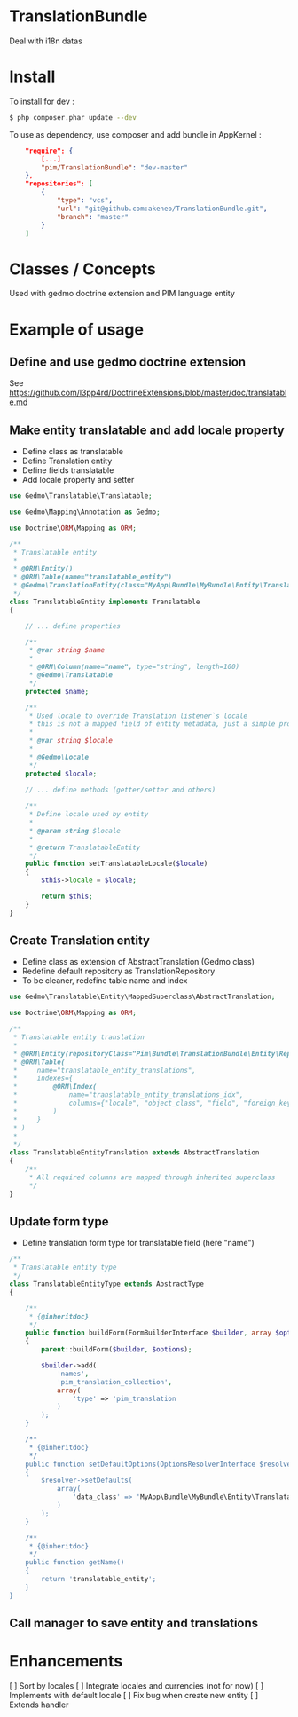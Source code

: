 TranslationBundle
=================

Deal with i18n datas

Install
=======
To install for dev :

```bash
$ php composer.phar update --dev
```

To use as dependency, use composer and add bundle in AppKernel :

```json
    "require": {
        [...]
        "pim/TranslationBundle": "dev-master"
    },
    "repositories": [
        {
            "type": "vcs",
            "url": "git@github.com:akeneo/TranslationBundle.git",
            "branch": "master"
        }
    ]
```


Classes / Concepts
==================
Used with gedmo doctrine extension and PIM language entity

Example of usage
================

Define and use gedmo doctrine extension
---------------------------------------
See https://github.com/l3pp4rd/DoctrineExtensions/blob/master/doc/translatable.md

Make entity translatable and add locale property
------------------------------------------------
- Define class as translatable
- Define Translation entity
- Define fields translatable
- Add locale property and setter

```php
use Gedmo\Translatable\Translatable;

use Gedmo\Mapping\Annotation as Gedmo;

use Doctrine\ORM\Mapping as ORM;

/**
 * Translatable entity
 *
 * @ORM\Entity()
 * @ORM\Table(name="translatable_entity")
 * @Gedmo\TranslationEntity(class="MyApp\Bundle\MyBundle\Entity\TranslatableEntityTranslation")
 */
class TranslatableEntity implements Translatable
{

    // ... define properties

    /**
     * @var string $name
     *
     * @ORM\Column(name="name", type="string", length=100)
     * @Gedmo\Translatable
     */
    protected $name;

    /**
     * Used locale to override Translation listener`s locale
     * this is not a mapped field of entity metadata, just a simple property
     *
     * @var string $locale
     *
     * @Gedmo\Locale
     */
    protected $locale;
    
    // ... define methods (getter/setter and others)

    /**
     * Define locale used by entity
     *
     * @param string $locale
     *
     * @return TranslatableEntity
     */
    public function setTranslatableLocale($locale)
    {
        $this->locale = $locale;

        return $this;
    }
}
```

Create Translation entity
-------------------------
- Define class as extension of AbstractTranslation (Gedmo class)
- Redefine default repository as TranslationRepository
- To be cleaner, redefine table name and index

```php
use Gedmo\Translatable\Entity\MappedSuperclass\AbstractTranslation;

use Doctrine\ORM\Mapping as ORM;

/**
 * Translatable entity translation
 *
 * @ORM\Entity(repositoryClass="Pim\Bundle\TranslationBundle\Entity\Repository\TranslationRepository")
 * @ORM\Table(
 *     name="translatable_entity_translations",
 *     indexes={
 *         @ORM\Index(
 *             name="translatable_entity_translations_idx",
 *             columns={"locale", "object_class", "field", "foreign_key"}
 *         )
 *     }
 * )
 *
 */
class TranslatableEntityTranslation extends AbstractTranslation
{
    /**
     * All required columns are mapped through inherited superclass
     */
}

```


Update form type
----------------
- Define translation form type for translatable field (here "name")

```php
/**
 * Translatable entity type
 */
class TranslatableEntityType extends AbstractType
{

    /**
     * {@inheritdoc}
     */
    public function buildForm(FormBuilderInterface $builder, array $options)
    {
        parent::buildForm($builder, $options);

        $builder->add(
            'names',
            'pim_translation_collection',
            array(
                'type' => 'pim_translation
            )
        );
    }

    /**
     * {@inheritdoc}
     */
    public function setDefaultOptions(OptionsResolverInterface $resolver)
    {
        $resolver->setDefaults(
            array(
                'data_class' => 'MyApp\Bundle\MyBundle\Entity\TranslatableEntity'
            )
        );
    }

    /**
     * {@inheritdoc}
     */
    public function getName()
    {
        return 'translatable_entity';
    }
}
```

Call manager to save entity and translations
--------------------------------------------



Enhancements
============

[ ] Sort by locales
[ ] Integrate locales and currencies (not for now)
[ ] Implements with default locale
[ ] Fix bug when create new entity
[ ] Extends handler
